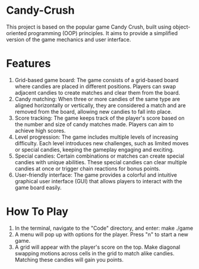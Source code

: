 # Candy-Crush
This project is based on the popular game Candy Crush, built using object-oriented programming (OOP) principles. It aims to provide a simplified version of the game mechanics and user interface.


# Features
1. Grid-based game board: The game consists of a grid-based board where candies are placed in different positions. Players can swap adjacent candies to create matches and clear them from the board.
2. Candy matching: When three or more candies of the same type are aligned horizontally or vertically, they are considered a match and are removed from the board, allowing new candies to fall into place.
3. Score tracking: The game keeps track of the player's score based on the number and size of candy matches made. Players can aim to achieve high scores.
4. Level progression: The game includes multiple levels of increasing difficulty. Each level introduces new challenges, such as limited moves or special candies, keeping the gameplay engaging and exciting.
5. Special candies: Certain combinations or matches can create special candies with unique abilities. These special candies can clear multiple candies at once or trigger chain reactions for bonus points.
6. User-friendly interface: The game provides a colorful and intuitive graphical user interface (GUI) that allows players to interact with the game board easily.

# How To Play
1. In the terminal, navigate to the "Code" directory, and enter:
make
./game
2. A menu will pop up with options for the player. Press "n" to start a new game.
3. A grid will appear with the player's score on the top. Make diagonal swapping motions across cells in the grid to match alike candies. Matching these candies will gain you points.
